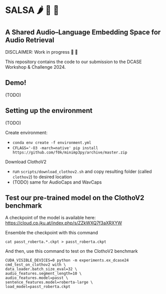 # SALSA :hot_pepper: :tomato: :dancer:
## A Shared Audio–Language Embedding Space for Audio Retrieval

DISCLAIMER: Work in progress :construction_worker: :nut_and_bolt:

This repository contains the code to our submission to the DCASE Workshop & Challenge 2024.

## Demo!
(TODO)

## Setting up the environment
(TODO)

Create environment:
- `conda env create -f environment.yml`
- `CFLAGS='-O3 -march=native' pip install https://github.com/f0k/minimp3py/archive/master.zip`

Download ClothoV2
- run `scripts/download_clothov2.sh` and copy resulting folder (called `clothov2`) to desired location
- (TODO) same for AudioCaps and WavCaps

## Test our pre-trained model on the ClothoV2 benchmark

A checkpoint of the model is available here: 
https://cloud.cp.jku.at/index.php/s/ZZkWXQ7f3aXRXYW

Ensemble the checkpoint with this command
```
cat passt_roberta.*.ckpt > passt_roberta.ckpt
```

And then, use this command to test on the ClothoV2 benchmark
```
CUDA_VISIBLE_DEVICES=0 python -m experiments.ex_dcase24 cmd_test_on_clothov2 with \
data_loader.batch_size_eval=32 \
audio_features.segment_length=10 \
audio_features.model=passt \
sentence_features.model=roberta-large \
load_model=passt_roberta.ckpt
```